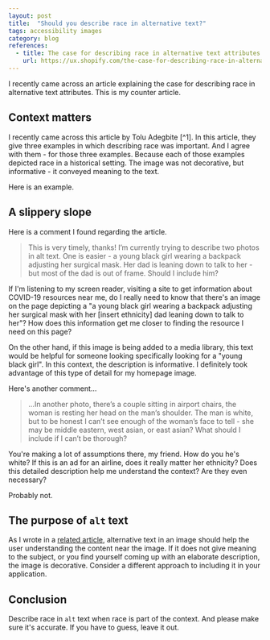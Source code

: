 ```yaml
---
layout: post
title:  "Should you describe race in alternative text?"
tags: accessibility images
category: blog
references:
  - title: The case for describing race in alternative text attributes
    url: https://ux.shopify.com/the-case-for-describing-race-in-alternative-text-attributes-a093380634f2
---
```


I recently came across an article explaining the case for describing race in alternative text attributes. This is my counter article.

## Context matters

I recently came across this article by Tolu Adegbite [^1]. In this article, they give three examples in which describing race was important. And I agree with them - for those three examples. Because each of those examples depicted race in a historical setting. The image was not decorative, but informative - it conveyed meaning to the text.

Here is an example.

## A slippery slope

Here is a comment I found regarding the article.

>This is very timely, thanks! I’m currently trying to describe two photos in alt text. One is easier - a young black girl wearing a backpack adjusting her surgical mask. Her dad is leaning down to talk to her - but most of the dad is out of frame. Should I include him?

If I'm listening to my screen reader, visiting a site to get information about COVID-19 resources near me, do I really need to know that there's an image on the page depicting a "a young black girl wearing a backpack adjusting her surgical mask with her [insert ethnicity] dad leaning down to talk to her"? How does this information get me closer to finding the resource I need on this page?

On the other hand, if this image is being added to a media library, this text would be helpful for someone looking specifically looking for a "young black girl". In this context, the description is informative. I definitely took advantage of this type of detail for my homepage image.

Here's another comment...

>...In another photo, there’s a couple sitting in airport chairs, the woman is resting her head on the man’s shoulder. The man is white, but to be honest I can’t see enough of the woman’s face to tell - she may be middle eastern, west asian, or east asian? What should I include if I can’t be thorough?

You're making a lot of assumptions there, my friend. How do you he's white? If this is an ad for an airline, does it really matter her ethnicity? Does this detailed description help me understand the context? Are they even necessary?

Probably not.

## The purpose of `alt` text

As I wrote in a [related article](), alternative text in an image should help the user understanding the content near the image. If it does not give meaning to the subject, or you find yourself coming up with an elaborate description, the image is decorative. Consider a different approach to including it in your application.

## Conclusion

Describe race in `alt` text when race is part of the context. And please make sure it's accurate. If you have to guess, leave it out.

